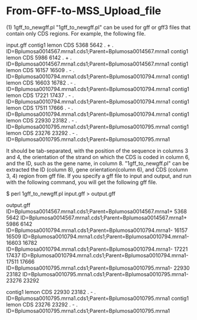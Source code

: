 # From-GFF-to-MSS_Upload_file
(1) 1gff_to_newgff.pl
"1gff_to_newgff.pl" can be used for gff or gff3 files that contain only CDS regions. For example, the following file. 

input.gff
contig1	lemon	CDS	5368	5642	.	+	.	ID=Bplumosa0014567.mrna1.cds1;Parent=Bplumosa0014567.mrna1
contig1	lemon	CDS	5986	6142	.	+	.	ID=Bplumosa0014567.mrna1.cds1;Parent=Bplumosa0014567.mrna1
contig1	lemon	CDS	16157	16509	.	-	.	ID=Bplumosa0010794.mrna1.cds1;Parent=Bplumosa0010794.mrna1
contig1	lemon	CDS	16603	16782	.	-	.	ID=Bplumosa0010794.mrna1.cds1;Parent=Bplumosa0010794.mrna1
contig1	lemon	CDS	17221	17437	.	-	.	ID=Bplumosa0010794.mrna1.cds1;Parent=Bplumosa0010794.mrna1
contig1	lemon	CDS	17511	17666	.	-	.	ID=Bplumosa0010794.mrna1.cds1;Parent=Bplumosa0010794.mrna1
contig1	lemon	CDS	22930	23182	.	-	.	ID=Bplumosa0010795.mrna1.cds1;Parent=Bplumosa0010795.mrna1
contig1	lemon	CDS	23276	23292	.	-	.	ID=Bplumosa0010795.mrna1.cds1;Parent=Bplumosa0010795.mrna1

It should be tab-separated, with the position of the sequence in columns 3 and 4, the orientation of the strand on which the CDS is coded in column 6, and the ID, such as the gene name, in column 8.
"1gff_to_newgff.pl" can be extracted the ID (column 8), gene orientation(column 6), and CDS (column 3, 4) region from gff file. If you specify a gff file to input and output, and run with the following command, you will get the following gff file.

$ perl 1gff_to_newgff.pl input.gff > output.gff

output.gff 
ID=Bplumosa0014567.mrna1.cds1;Parent=Bplumosa0014567.mrna1+ 5368 5642
ID=Bplumosa0014567.mrna1.cds1;Parent=Bplumosa0014567.mrna1+ 5986 6142
ID=Bplumosa0010794.mrna1.cds1;Parent=Bplumosa0010794.mrna1- 16157 16509
ID=Bplumosa0010794.mrna1.cds1;Parent=Bplumosa0010794.mrna1- 16603 16782
ID=Bplumosa0010794.mrna1.cds1;Parent=Bplumosa0010794.mrna1- 17221 17437
ID=Bplumosa0010794.mrna1.cds1;Parent=Bplumosa0010794.mrna1- 17511 17666
ID=Bplumosa0010795.mrna1.cds1;Parent=Bplumosa0010795.mrna1- 22930 23182
ID=Bplumosa0010795.mrna1.cds1;Parent=Bplumosa0010795.mrna1- 23276 23292

contig1	lemon	CDS	22930	23182	.	-	.	ID=Bplumosa0010795.mrna1.cds1;Parent=Bplumosa0010795.mrna1
contig1	lemon	CDS	23276	23292	.	-	.	ID=Bplumosa0010795.mrna1.cds1;Parent=Bplumosa0010795.mrna1
